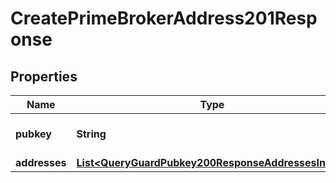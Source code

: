 

# CreatePrimeBrokerAddress201Response


## Properties

| Name | Type | Description | Notes |
|------------ | ------------- | ------------- | -------------|
|**pubkey** | **String** | The Cobo Guard&#39;s public key. |  |
|**addresses** | [**List&lt;QueryGuardPubkey200ResponseAddressesInner&gt;**](QueryGuardPubkey200ResponseAddressesInner.md) |  |  [optional] |




